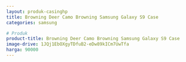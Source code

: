 ```yaml
---
layout: produk-casinghp
title: Browning Deer Camo Browning Samsung Galaxy S9 Case
categories: samsung

# Produk
product-title: Browning Deer Camo Browning Samsung Galaxy S9 Case
image-drive: 1JQj1EbOXgyTDfuB2-eDw89kICm7UwTfa
harga: 90000
---
```

